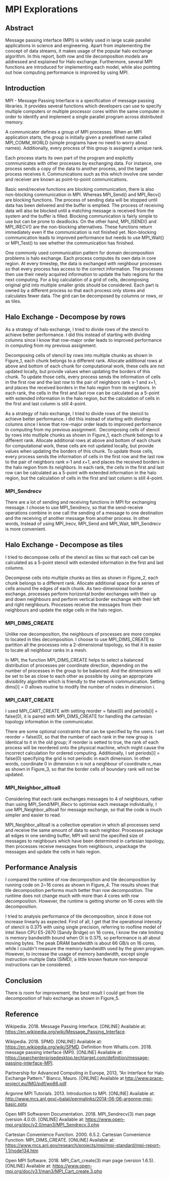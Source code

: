 # MPI Explorations

## Abstract
Message passing interface (MPI) is widely used in large scale parallel applications in science and engineering. Apart from implementing the concept of data streams, it makes usage of the popular halo exchange algorithm. In this report, both row and tile decomposition models are addressed and explained for Halo exchange. Furthermore, several MPI functions are introduced for implementing each model, while also pointing out how computing performance is improved by using MPI.

## Introduction
MPI - Message Passing Interface is a specification of message passing libraries. It provides several functions which developers can use to specify multiple computers or multiple processor cores within the same computer in order to identify and implement a single parallel program across distributed memory.

A communicator defines a group of MPI processes. When an MPI application starts, the group is initially given a predefined name called MPI_COMM_WORLD (simple programs have no need to worry about names). Additionally, every process of this group is assigned a unique rank.

Each process starts its own part of the program and explicitly communicates with other processes by exchanging data. For instance, one process sends a copy of the data to another process, and the target process receives it. Communications such as this which involve one sender and receiver are known as point-to-point communications.

Basic send/receive functions are blocking communication, there is also non-blocking communication in MPI. Whereas MPI_Send() and MPI_Recv() are blocking functions. The process of sending data will be stopped until data has been delivered and the buffer is emptied. The process of receiving data will also be blocked until a matching message is received from the system and the buffer is filled. Blocking communication is fairly simple to use but can be prone to deadlocks. On the other hand, MPI_ISEND() and MPI_IRECV() are the non-blocking alternatives. These functions return immediately even if the communication is not finished yet. Non-blocking communication leads to improved performance but needs to use MPI_Wait() or MPI_Test() to see whether the communication has finished.

One commonly used communication pattern for domain decomposition problems is halo exchange. Each process computes its own data in core region. At every timestep, the data is exchanged with neighbour processes so that every process has access to the correct information. The processes then use their newly acquired information to update the halo regions for the next computing. For a big calculation of a grid of cells,  decomposing original grid into multiple smaller grids should be considered. Each part is owned by a different process so that each process only stores and calculates fewer data. The gird can be decomposed by columns or rows, or as tiles.

## Halo Exchange - Decompose by rows
As a strategy of halo exchange, I tried to divide rows of the stencil to achieve better performance. I did this instead of starting with dividing columns since I know that row-major order leads to improved performance in computing from my previous assignment.

Decomposing cells of stencil by rows into multiple chunks as shown in Figure_1, each chunk belongs to a different rank. Allocate additional rows at above and bottom of each chunk for computational work, these cells are not updated locally, but provide values when updating the borders of this chunk. To update those cells, every process sends the information of cells in the first row and the last row to the pair of neighbors rank x-1 and x+1, and places the received borders in the halo region from its neighbors.
In each rank, the cells in the first and last row can be calculated as a 5-point with extended information in the halo region, but the calculation of cells in the first and last column is still 4-point.

As a strategy of halo exchange, I tried to divide rows of the stencil to achieve better performance. I did this instead of starting with dividing columns since I know that row-major order leads to improved performance in computing from my previous assignment.  Decomposing cells of stencil by rows into multiple chunks as shown in Figure_1, each chunk belongs to a different rank. Allocate additional rows at above and bottom of each chunk for computational work, these cells are not updated locally, but provide values when updating the borders of this chunk. To update those cells, every process sends the information of cells in the first row and the last row to the pair of neighbors rank x-1 and x+1, and places the received borders in the halo region from its neighbors. In each rank, the cells in the first and last row can be calculated as a 5-point with extended information in the halo region, but the calculation of cells in the first and last column is still 4-point.


### MPI_Sendrecv
There are a lot of sending and receiving functions in MPI for exchanging message. I choose to use MPI_Sendrecv, so that the send-receive operations combine in one call the sending of a message to one destination and the receiving of another message from another process. In other words, Instead of using MPI_Irecv, MPI_Send and MPI_Wait, MPI_Sendrecv is more convenient.

## Halo Exchange - Decompose as tiles
I tried to decompose cells of the stencil as tiles so that each cell can be calculated as a 5-point stencil with extended information in the first and last columns.

Decompose cells into multiple chunks as tiles as shown in Figure_2, each chunk belongs to a different rank. Allocate additional space for a series of cells around the edges of each chunk. As two-dimensional border exchange, processes perform horizontal border exchanges with their up and down neighbours and perform vertical border exchange with their left and right neighbours. Processes receive the messages from their neighbours and update the edge cells in the halo region.

### MPI_DIMS_CREATE
Unlike row decomposition, the neighbours of processes are more complex to located in tiles decomposition. I choose to use MPI_DIMS_CREATE to partition all the processes into a 2-dimensional topology, so that it is easier to locate all neighbour ranks in a mesh.

In MPI, the function MPI_DIMS_CREATE helps to select a balanced distribution of processes per coordinate direction, depending on the number of processes in the group to be balanced. And the dimensions will be set to be as close to each other as possible by using an appropriate divisibility algorithm which is friendly to the network communication. Setting dims[i] = 0 allows routine to modify the number of nodes in dimension i.

### MPI_CART_CREATE
I used MPI_CART_CREATE with setting reorder = false(0) and periods[i] = false(0), it is paired with MPI_DIMS_CREATE for handling the cartesian topology information in the communicator.

There are some optional constraints that can be specified by the users. I set reorder = false(0), so that the number of each rank in the new group is identical to it in the old group; if reorder is setted to true, the rank of each process will be reordered onto the physical machine, which might cause the incorrect calculation for ordered computing. Additionally, I set periods[i] = false(0) specifying the grid is not periodic in each dimension. In other words, coordinate 0 in dimension n is not a neighbour of coordinate n_max as shown in Figure_3, so that the border cells of boundary rank will not be updated.

### MPI_Neighbor_alltoall
Considering that each rank exchanges messages to 4 of neighbours, rather than using MPI_Send/MPI_IRecv to optimise each message individually, I use MPI_Neighbor_alltoall for message exchange, so that the code is much simpler and easier to read.

MPI_Neighbor_alltoall is a collective operation in which all processes send and receive the same amount of data to each neighbor. Processes package all edges in one sending buffer, MPI will send the specified size of messages to neighbours which have been determined in cartesian topology, then processes receive messages from neighbours, unpackage the messages and update the cells in halo region.

## Performance Analysis
I compared the runtime of row decomposition and tile decomposition by running code on 2~16 cores as shown in Figure_4. The results shows that tile decomposition performs much better than row decomposition. The runtime does not change much with more than 4 cores with row decomposition. However, the runtime is getting shorter on 16 cores with tile decomposition.

I tried to analysis performance of tile decomposition, since it dose not increase linearly as expected. First of all, I get that the operational intensity of stencil is 0.375 with using single precision, referring to roofline model of Intel Xeon CPU E5-2670 (Sandy Bridge) on 16 cores, I know the rate limiting is memory bandwidth bound when OI is 0.375, so performance is all about moving bytes. The peak DRAM bandwidth is about 66 GB/s on 16 cores, while I couldn't measure the memory bandwidth used by the given program. However, to increase the usage of memory bandwidth, except single instruction multiple Data (SIMD), a little known feature non-temporal instructions can be considered.

## Conclusion
There is room for improvement, the best result I could get from tile decomposition of halo exchange as shown in Figure_5.

## Reference
Wikipedia. 2018. Message Passing Interface. [ONLINE] Available at: https://en.wikipedia.org/wiki/Message_Passing_Interface. 

Wikipedia. 2018. SPMD. [ONLINE] Available at: https://en.wikipedia.org/wiki/SPMD. 
Definition from WhatIs.com. 2018. message passing interface (MPI). [ONLINE] Available at: https://searchenterprisedesktop.techtarget.com/definition/message-passing-interface-MPI.

Partnership for Advanced Computing in Europe, 2013, “An Interface for Halo Exchange Pattern.” Bianco, Mauro. [ONLINE] Available at http://www.prace-project.eu/IMG/pdf/wp86.pdf.

Argonne MPI Tutorials. 2013. Introduction to MPI. [ONLINE] Available at: http://www.mcs.anl.gov/~balaji/permalinks/2014-06-06-argonne-mpi-basic.pptx

Open MPI Softwarem Documentation. 2018. MPI_Sendrecv(3) man page (version 4.0.0). [ONLINE] Available at: https://www.open-mpi.org/doc/v2.0/man3/MPI_Sendrecv.3.php

Cartesian Convenience Function. 2000. 6.5.2. Cartesian Convenience Function: MPI_DIMS_CREATE. [ONLINE] Available at: https://www.mcs.anl.gov/research/projects/mpi/mpi-standard/mpi-report-1.1/node134.htm
	
Open MPI Software. 2018. MPI_Cart_create(3) man page (version 1.6.5). [ONLINE] Available at: https://www.open-mpi.org/doc/v3.1/man3/MPI_Cart_create.3.php